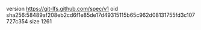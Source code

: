 version https://git-lfs.github.com/spec/v1
oid sha256:58489af208eb2cd6f1e85de17d49315115b65c962d08131755fd3c107727c354
size 1261
